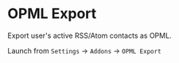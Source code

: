 # OPML Export

Export user's active RSS/Atom contacts as OPML.

Launch from `Settings` -> `Addons` -> `OPML Export`